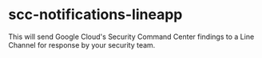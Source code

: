 # scc-notifications-lineapp
This will send Google Cloud's Security Command Center findings to a Line Channel for response by your security team.
